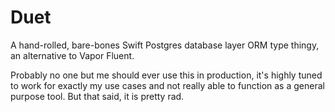 # Duet

A hand-rolled, bare-bones Swift Postgres database layer ORM type thingy, an alternative to
Vapor Fluent.

Probably no one but me should ever use this in production, it's highly tuned to work for
exactly my use cases and not really able to function as a general purpose tool. But that
said, it is pretty rad.
